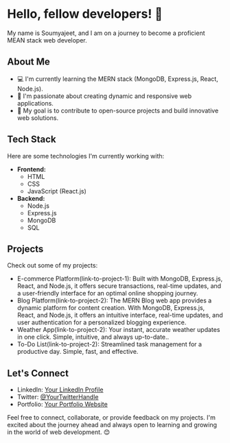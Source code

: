 # Hello, fellow developers! 👋

My name is Soumyajeet, and I am on a journey to become a proficient MEAN stack web developer.

## About Me
- 💻 I'm currently learning the MERN stack (MongoDB, Express.js, React, Node.js).
- 🌱 I'm passionate about creating dynamic and responsive web applications.
- 🚀 My goal is to contribute to open-source projects and build innovative web solutions.

## Tech Stack
Here are some technologies I'm currently working with:
- **Frontend:**
  - HTML
  - CSS
  - JavaScript (React.js)
- **Backend:**
  - Node.js
  - Express.js
  - MongoDB
  - SQL

## Projects
Check out some of my projects:
- E-commerce Platform(link-to-project-1): Built with MongoDB, Express.js, React, and Node.js, it offers secure transactions, real-time updates, and a user-friendly interface for an optimal online shopping journey.
- Blog Platform(link-to-project-2): The MERN Blog web app provides a dynamic platform for content creation. With MongoDB, Express.js, React, and Node.js, it offers an intuitive interface, real-time updates, and user authentication for a personalized blogging experience.
- Weather App(link-to-project-2): Your instant, accurate weather updates in one click. Simple, intuitive, and always up-to-date..
- To-Do List(link-to-project-2): Streamlined task management for a productive day. Simple, fast, and effective.

## Let's Connect
- LinkedIn: [Your LinkedIn Profile](link-to-linkedin)
- Twitter: [@YourTwitterHandle](link-to-twitter)
- Portfolio: [Your Portfolio Website](link-to-portfolio)

Feel free to connect, collaborate, or provide feedback on my projects. I'm excited about the journey ahead and always open to learning and growing in the world of web development. 😊
